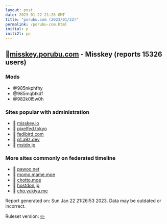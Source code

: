 ```yaml
---
layout: post
date: 2023-01-22 21:26 GMT
title: "porubu.com (2023/01/22)"
permalink: /porubu-com.html
initial: p
initi2l: po
---
```


## 🐘[misskey.porubu.com](https://misskey.porubu.com) - Misskey (reports 15326 users)

### Mods
 * @985nkphfhy
 * @985mqbtkdf
 * @982k0l5w0h

### Sites popular with administration

* 🐘 [misskey.io](/misskey-io.html)
* 🐘 [pixelfed.tokyo](/pixelfed-tokyo.html)
* 🐘 [fedibird.com](/fedibird-com.html)
* 🐘 [p1.a9z.dev](/p1-a9z-dev.html)
* 🐘 [mstdn.jp](/mstdn-jp.html)

### More sites commonly on federated timeline

* 🧸 [pawoo.net](/pawoo-net.html)
* 🐘 [momo.mame.moe](/momo-mame-moe.html)
* 🐘 [chotto.moe](/chotto-moe.html)
* 🐘 [hostdon.jp](/hostdon-jp.html)
* 🐘 [cho.yukiya.me](/cho-yukiya-me.html)

Report generated on: Sun Jan 22 21:26:53 2023. Data may be outdated or incorrect.

Ruleset version: [✏️](/version-pencil)
